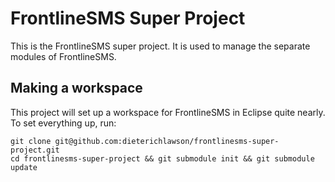 FrontlineSMS Super Project
==========================

This is the FrontlineSMS super project.  It is used to manage the separate modules of FrontlineSMS.

Making a workspace
------------------

This project will set up a workspace for FrontlineSMS in Eclipse quite nearly. To set everything up, run:

    git clone git@github.com:dieterichlawson/frontlinesms-super-project.git
    cd frontlinesms-super-project && git submodule init && git submodule update

